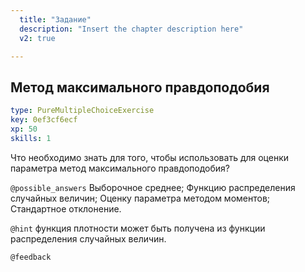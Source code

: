 ```yaml
---
  title: "Задание"
  description: "Insert the chapter description here"
  v2: true

---
```

## Метод максимального правдоподобия

```yaml
type: PureMultipleChoiceExercise
key: 0ef3cf6ecf
xp: 50
skills: 1
```
Что необходимо знать для того, чтобы использовать для оценки параметра метод максимального правдоподобия?

`@possible_answers`
Выборочное среднее; 
Функцию распределения случайных величин; 
Оценку параметра методом моментов; 
Стандартное отклонение.

`@hint`
функция плотности может быть получена из функции распределения случайных величин.

`@feedback`

